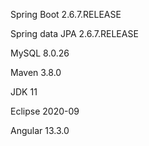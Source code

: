 Spring Boot 2.6.7.RELEASE

Spring data JPA 2.6.7.RELEASE

MySQL 8.0.26

Maven 3.8.0

JDK 11

Eclipse 2020-09

Angular 13.3.0

